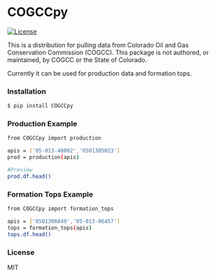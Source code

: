 # COGCCpy

[![License](http://img.shields.io/badge/license-MIT-blue.svg)](https://github.com/rocks_n_code/COGCCpy/blob/master/license)


This is a distribution for pulling data from Colorado Oil and Gas Conservation Commission (COGCC).  This package is not authored, or maintained, by COGCC or the State of Colorado.

Currently it can be used for production data and formation tops.


### Installation

```bash
$ pip install COGCCpy
```

### Production Example

```bash
from COGCCpy import production

apis = ['05-013-40002','0501305023']
prod = production(apis)

#Preview
prod.df.head()
```

### Formation Tops Example

```bash
from COGCCpy import formation_tops

apis = ['0501306049','05-013-06457']
tops = formation_tops(apis)
tops.df.head()
```

### License

MIT
